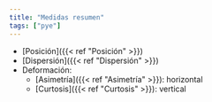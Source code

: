 ```yaml
---
title: "Medidas resumen"
tags: ["pye"]
---
```

- [Posición]({{< ref "Posición" >}})
- [Dispersión]({{< ref "Dispersión" >}})
- Deformación:
	- [Asimetría]({{< ref "Asimetría" >}}): horizontal
	- [Curtosis]({{< ref "Curtosis" >}}): vertical